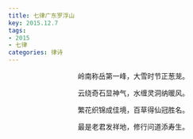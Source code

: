 ```yaml
---
title: 七律广东罗浮山
key: 2015.12.7
tags: 
- 2015
- 七律
categories: 律诗
---
```


<p align="center">岭南称岳第一峰，大雪时节正葱茏。
</p>
<p align="center">云绕奇石显神气，水缠灵洞纳暖风。
</p>
<p align="center">繁花织锦成佳境，百草得仙冠胜名。
</p>
<p align="center">最是老君发祥地，修行问道添寿生。
</p>
